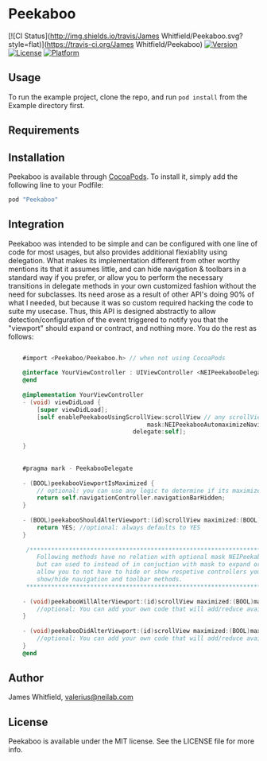 # Peekaboo

[![CI Status](http://img.shields.io/travis/James Whitfield/Peekaboo.svg?style=flat)](https://travis-ci.org/James Whitfield/Peekaboo)
[![Version](https://img.shields.io/cocoapods/v/Peekaboo.svg?style=flat)](http://cocoapods.org/pods/Peekaboo)
[![License](https://img.shields.io/cocoapods/l/Peekaboo.svg?style=flat)](http://cocoapods.org/pods/Peekaboo)
[![Platform](https://img.shields.io/cocoapods/p/Peekaboo.svg?style=flat)](http://cocoapods.org/pods/Peekaboo)

## Usage

To run the example project, clone the repo, and run `pod install` from the Example directory first.

## Requirements

## Installation

Peekaboo is available through [CocoaPods](http://cocoapods.org). To install
it, simply add the following line to your Podfile:

```ruby
pod "Peekaboo"
```

## Integration
Peekaboo was intended to be simple and can be configured with one line of code for most usages, but also provides 
additional flexiablity using delegation. What makes its implementation different from other worthy mentions its that it 
assumes little, and can hide navigation & toolbars in a standard way if you prefer, or allow you to perform the necessary 
transitions in delegate methods in your own customized fashion without the need for subclasses. Its need arose as a result 
of other API's doing 90% of what I needed, but because it was so custom required hacking the code to suite my usecase. 
Thus, this API is designed abstractly to allow detection/configuration of the event triggered to notify you that the 
"viewport" should expand or contract, and nothing more. You do the rest as follows:
 
```objective-c

    #import <Peekaboo/Peekaboo.h> // when not using CocoaPods
    
    @interface YourViewController : UIViewController <NEIPeekabooDelegate> //delegation is optional
    @end
    
    @implementation YourViewController
    - (void) viewDidLoad {
        [super viewDidLoad];
        [self enablePeekabooUsingScrollView:scrollView // any scrollView
                                       mask:NEIPeekabooAutomaximizeNavigatorBar | NEIPeekabooAutomaximizeToolbar // defaults to none, whereby you can manage visiablity in delegate callbacks
                                   delegate:self];

    }    
    
    
    #pragma mark - PeekabooDelegate
    
    - (BOOL)peekabooViewportIsMaximized {
        // optional: you can use any logic to determine if its maximized, otherwise internal logic is used of not implemented
        return self.navigationController.navigationBarHidden;     
    }
    
    - (BOOL)peekabooShouldAlterViewport:(id)scrollView maximized:(BOOL)maximized { 
        return YES; //optional: always defaults to YES
    }
    
     /****************************************************************************************************************** 
        Following methods have no relation with optional mask NEIPeekabooAutomaximizeNavigatorBar and NEIPeekabooAutomaximizeToolbar,
        but can used to instead of in conjuction with mask to expand or contract views to maximize space. Mask if provided,
        allow you to not have to hide or show respetive controllers yourself, but if provided it is maniuplated using standard
        show/hide navigation and toolbar methods.
     ******************************************************************************************************************/
    
    - (void)peekabooWillAlterViewport:(id)scrollView maximized:(BOOL)maximized {
        //optional: You can add your own code that will add/reduce available space. 
    }
    
    - (void)peekabooDidAlterViewport:(id)scrollView maximized:(BOOL)maximized {
        //optional: You can add your own code that will add/reduce available space.
    }
    @end
``` 



## Author

James Whitfield, valerius@neilab.com

## License

Peekaboo is available under the MIT license. See the LICENSE file for more info.
